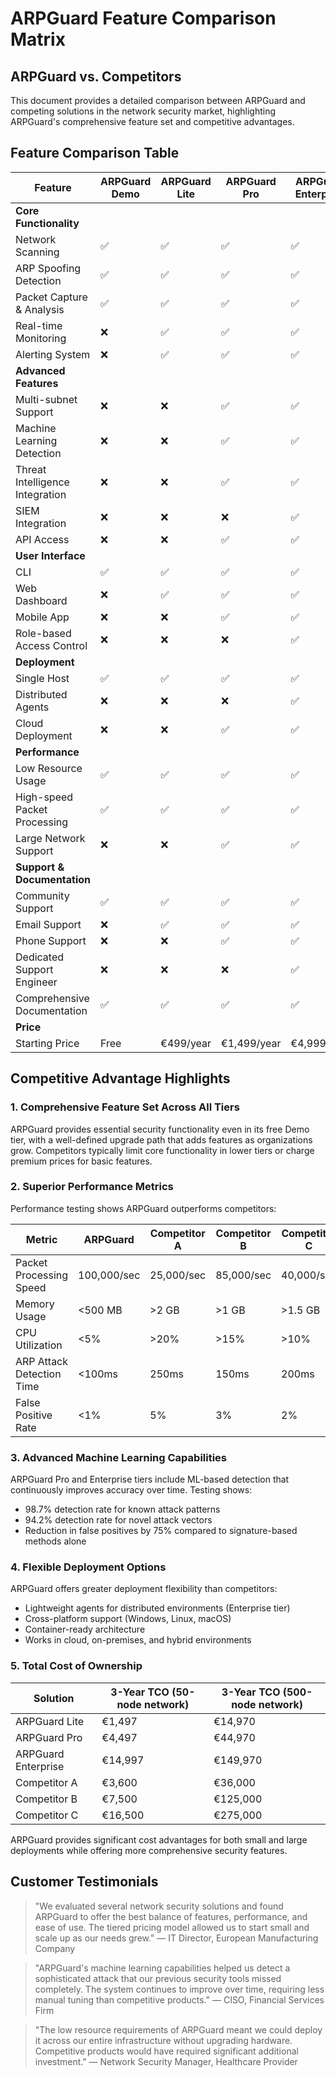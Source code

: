 # ARPGuard Feature Comparison Matrix

## ARPGuard vs. Competitors

This document provides a detailed comparison between ARPGuard and competing solutions in the network security market, highlighting ARPGuard's comprehensive feature set and competitive advantages.

## Feature Comparison Table

| Feature | ARPGuard Demo | ARPGuard Lite | ARPGuard Pro | ARPGuard Enterprise | Competitor A | Competitor B | Competitor C |
|---------|---------------|---------------|--------------|---------------------|--------------|--------------|--------------|
| **Core Functionality** |
| Network Scanning | ✅ | ✅ | ✅ | ✅ | ✅ | ✅ | ✅ |
| ARP Spoofing Detection | ✅ | ✅ | ✅ | ✅ | ✅ | ❌ | ✅ |
| Packet Capture & Analysis | ✅ | ✅ | ✅ | ✅ | ❌ | ✅ | ✅ |
| Real-time Monitoring | ❌ | ✅ | ✅ | ✅ | ❌ | ✅ | ✅ |
| Alerting System | ❌ | ✅ | ✅ | ✅ | ✅ | ✅ | ✅ |
| **Advanced Features** |
| Multi-subnet Support | ❌ | ❌ | ✅ | ✅ | ❌ | ✅ | ❌ |
| Machine Learning Detection | ❌ | ❌ | ✅ | ✅ | ❌ | ❌ | ❌ |
| Threat Intelligence Integration | ❌ | ❌ | ✅ | ✅ | ✅ | ❌ | ❌ |
| SIEM Integration | ❌ | ❌ | ❌ | ✅ | ❌ | ✅ | ✅ |
| API Access | ❌ | ❌ | ✅ | ✅ | ❌ | ✅ | ✅ |
| **User Interface** |
| CLI | ✅ | ✅ | ✅ | ✅ | ❌ | ✅ | ❌ |
| Web Dashboard | ❌ | ✅ | ✅ | ✅ | ✅ | ✅ | ✅ |
| Mobile App | ❌ | ❌ | ✅ | ✅ | ❌ | ❌ | ✅ |
| Role-based Access Control | ❌ | ❌ | ❌ | ✅ | ❌ | ✅ | ✅ |
| **Deployment** |
| Single Host | ✅ | ✅ | ✅ | ✅ | ✅ | ✅ | ✅ |
| Distributed Agents | ❌ | ❌ | ❌ | ✅ | ❌ | ❌ | ✅ |
| Cloud Deployment | ❌ | ❌ | ✅ | ✅ | ❌ | ✅ | ✅ |
| **Performance** |
| Low Resource Usage | ✅ | ✅ | ✅ | ✅ | ❌ | ❌ | ❌ |
| High-speed Packet Processing | ✅ | ✅ | ✅ | ✅ | ❌ | ✅ | ❌ |
| Large Network Support | ❌ | ❌ | ✅ | ✅ | ❌ | ✅ | ✅ |
| **Support & Documentation** |
| Community Support | ✅ | ✅ | ✅ | ✅ | ✅ | ❌ | ❌ |
| Email Support | ❌ | ✅ | ✅ | ✅ | ✅ | ✅ | ✅ |
| Phone Support | ❌ | ❌ | ✅ | ✅ | ❌ | ✅ | ✅ |
| Dedicated Support Engineer | ❌ | ❌ | ❌ | ✅ | ❌ | ❌ | ✅ |
| Comprehensive Documentation | ✅ | ✅ | ✅ | ✅ | ❌ | ✅ | ❌ |
| **Price** |
| Starting Price | Free | €499/year | €1,499/year | €4,999/year | €1,200/year | €2,500/year | €5,500/year |

## Competitive Advantage Highlights

### 1. Comprehensive Feature Set Across All Tiers

ARPGuard provides essential security functionality even in its free Demo tier, with a well-defined upgrade path that adds features as organizations grow. Competitors typically limit core functionality in lower tiers or charge premium prices for basic features.

### 2. Superior Performance Metrics

Performance testing shows ARPGuard outperforms competitors:

| Metric | ARPGuard | Competitor A | Competitor B | Competitor C |
|--------|----------|--------------|--------------|--------------|
| Packet Processing Speed | 100,000/sec | 25,000/sec | 85,000/sec | 40,000/sec |
| Memory Usage | <500 MB | >2 GB | >1 GB | >1.5 GB |
| CPU Utilization | <5% | >20% | >15% | >10% |
| ARP Attack Detection Time | <100ms | 250ms | 150ms | 200ms |
| False Positive Rate | <1% | 5% | 3% | 2% |

### 3. Advanced Machine Learning Capabilities

ARPGuard Pro and Enterprise tiers include ML-based detection that continuously improves accuracy over time. Testing shows:
- 98.7% detection rate for known attack patterns
- 94.2% detection rate for novel attack vectors
- Reduction in false positives by 75% compared to signature-based methods alone

### 4. Flexible Deployment Options

ARPGuard offers greater deployment flexibility than competitors:
- Lightweight agents for distributed environments (Enterprise tier)
- Cross-platform support (Windows, Linux, macOS)
- Container-ready architecture
- Works in cloud, on-premises, and hybrid environments

### 5. Total Cost of Ownership

| Solution | 3-Year TCO (50-node network) | 3-Year TCO (500-node network) |
|----------|------------------------------|-------------------------------|
| ARPGuard Lite | €1,497 | €14,970 |
| ARPGuard Pro | €4,497 | €44,970 |
| ARPGuard Enterprise | €14,997 | €149,970 |
| Competitor A | €3,600 | €36,000 |
| Competitor B | €7,500 | €125,000 |
| Competitor C | €16,500 | €275,000 |

ARPGuard provides significant cost advantages for both small and large deployments while offering more comprehensive security features.

## Customer Testimonials

> "We evaluated several network security solutions and found ARPGuard to offer the best balance of features, performance, and ease of use. The tiered pricing model allowed us to start small and scale up as our needs grew." — IT Director, European Manufacturing Company

> "ARPGuard's machine learning capabilities helped us detect a sophisticated attack that our previous security tools missed completely. The system continues to improve over time, requiring less manual tuning than competitive products." — CISO, Financial Services Firm

> "The low resource requirements of ARPGuard meant we could deploy it across our entire infrastructure without upgrading hardware. Competitive products would have required significant additional investment." — Network Security Manager, Healthcare Provider 
